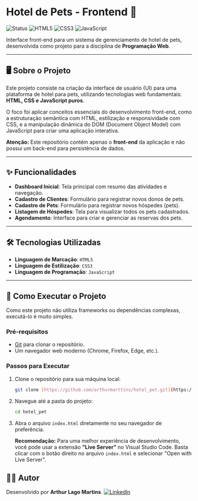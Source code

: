 # Hotel de Pets - Frontend 🐾

![Status](https://img.shields.io/badge/status-concluído-green)
![HTML5](https://img.shields.io/badge/html5-%23E34F26.svg?style=for-the-badge&logo=html5&logoColor=white)
![CSS3](https://img.shields.io/badge/css3-%231572B6.svg?style=for-the-badge&logo=css3&logoColor=white)
![JavaScript](https://img.shields.io/badge/javascript-%23323330.svg?style=for-the-badge&logo=javascript&logoColor=%23F7DF1E)

Interface front-end para um sistema de gerenciamento de hotel de pets, desenvolvida como projeto para a disciplina de **Programação Web**.

***

## 🖥️ Sobre o Projeto

Este projeto consiste na criação da interface de usuário (UI) para uma plataforma de hotel para pets, utilizando tecnologias web fundamentais: **HTML, CSS e JavaScript puros**.

O foco foi aplicar conceitos essenciais do desenvolvimento front-end, como a estruturação semântica com HTML, estilização e responsividade com CSS, e a manipulação dinâmica do DOM (Document Object Model) com JavaScript para criar uma aplicação interativa.

**Atenção:** Este repositório contém apenas o **front-end** da aplicação e não possui um back-end para persistência de dados.

***

## ✨ Funcionalidades

-   **Dashboard Inicial**: Tela principal com resumo das atividades e navegação.
-   **Cadastro de Clientes**: Formulário para registrar novos donos de pets.
-   **Cadastro de Pets**: Formulário para registrar novos hóspedes (pets).
-   **Listagem de Hóspedes**: Tela para visualizar todos os pets cadastrados.
-   **Agendamento**: Interface para criar e gerenciar as reservas dos pets.

***

## 🛠️ Tecnologias Utilizadas

-   **Linguagem de Marcação**: `HTML5`
-   **Linguagem de Estilização**: `CSS3`
-   **Linguagem de Programação**: `JavaScript`

***

## 🚀 Como Executar o Projeto

Como este projeto não utiliza frameworks ou dependências complexas, executá-lo é muito simples.

### Pré-requisitos

-   [Git](https://git-scm.com) para clonar o repositório.
-   Um navegador web moderno (Chrome, Firefox, Edge, etc.).

### Passos para Executar

1.  Clone o repositório para sua máquina local:
    ```bash
    git clone [https://github.com/arthurmarttins/hotel_pet.git](https://github.com/arthurmarttins/hotel_pet.git)
    ```

2.  Navegue até a pasta do projeto:
    ```bash
    cd hotel_pet
    ```

3.  Abra o arquivo `index.html` diretamente no seu navegador de preferência.

    **Recomendação:** Para uma melhor experiência de desenvolvimento, você pode usar a extensão **"Live Server"** no Visual Studio Code. Basta clicar com o botão direito no arquivo `index.html` e selecionar "Open with Live Server".


## 👨‍💻 Autor

Desenvolvido por **Arthur Lago Martins**.
[![LinkedIn](https://img.shields.io/badge/LinkedIn-0077B5?style=for-the-badge&logo=linkedin&logoColor=white)](https://www.linkedin.com/in/arthur-martins-510b36235/)
